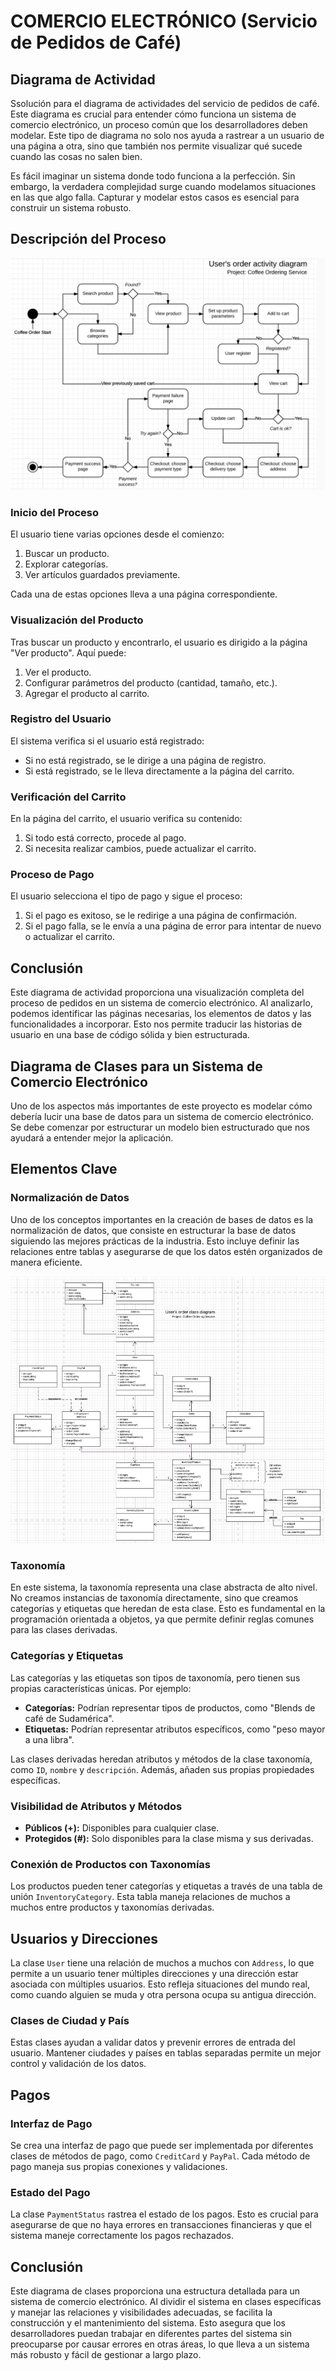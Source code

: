 # COMERCIO ELECTRÓNICO (Servicio de Pedidos de Café)

## Diagrama de Actividad

Ssolución para el diagrama de actividades del servicio de pedidos de café. Este diagrama es crucial para entender cómo funciona un sistema de comercio electrónico, un proceso común que los desarrolladores deben modelar. Este tipo de diagrama no solo nos ayuda a rastrear a un usuario de una página a otra, sino que también nos permite visualizar qué sucede cuando las cosas no salen bien.

Es fácil imaginar un sistema donde todo funciona a la perfección. Sin embargo, la verdadera complejidad surge cuando modelamos situaciones en las que algo falla. Capturar y modelar estos casos es esencial para construir un sistema robusto.

## Descripción del Proceso

![diagrama de actividad comercio electrónico](./images/diagramas%20ejemplos/comercio%20electronico/Ejemplo_diagrama_actividad.PNG)

### Inicio del Proceso

El usuario tiene varias opciones desde el comienzo:
1. Buscar un producto.
2. Explorar categorías.
3. Ver artículos guardados previamente.

Cada una de estas opciones lleva a una página correspondiente.

### Visualización del Producto

Tras buscar un producto y encontrarlo, el usuario es dirigido a la página "Ver producto". Aquí puede:
1. Ver el producto.
2. Configurar parámetros del producto (cantidad, tamaño, etc.).
3. Agregar el producto al carrito.

### Registro del Usuario

El sistema verifica si el usuario está registrado:
- Si no está registrado, se le dirige a una página de registro.
- Si está registrado, se le lleva directamente a la página del carrito.

### Verificación del Carrito

En la página del carrito, el usuario verifica su contenido:
1. Si todo está correcto, procede al pago.
2. Si necesita realizar cambios, puede actualizar el carrito.

### Proceso de Pago

El usuario selecciona el tipo de pago y sigue el proceso:
1. Si el pago es exitoso, se le redirige a una página de confirmación.
2. Si el pago falla, se le envía a una página de error para intentar de nuevo o actualizar el carrito.

## Conclusión

Este diagrama de actividad proporciona una visualización completa del proceso de pedidos en un sistema de comercio electrónico. Al analizarlo, podemos identificar las páginas necesarias, los elementos de datos y las funcionalidades a incorporar. Esto nos permite traducir las historias de usuario en una base de código sólida y bien estructurada.

## Diagrama de Clases para un Sistema de Comercio Electrónico

Uno de los aspectos más importantes de este proyecto es modelar cómo debería lucir una base de datos para un sistema de comercio electrónico. Se debe comenzar por estructurar un modelo bien estructurado que nos ayudará a entender mejor la aplicación.

## Elementos Clave

### Normalización de Datos

Uno de los conceptos importantes en la creación de bases de datos es la normalización de datos, que consiste en estructurar la base de datos siguiendo las mejores prácticas de la industria. Esto incluye definir las relaciones entre tablas y asegurarse de que los datos estén organizados de manera eficiente.

![diagrama de clases comercio electrónico](./images/diagramas%20ejemplos/comercio%20electronico/Ejemplo_diagrama_clases.PNG)

### Taxonomía

En este sistema, la taxonomía representa una clase abstracta de alto nivel. No creamos instancias de taxonomía directamente, sino que creamos categorías y etiquetas que heredan de esta clase. Esto es fundamental en la programación orientada a objetos, ya que permite definir reglas comunes para las clases derivadas.

### Categorías y Etiquetas

Las categorías y las etiquetas son tipos de taxonomía, pero tienen sus propias características únicas. Por ejemplo:
- **Categorías:** Podrían representar tipos de productos, como "Blends de café de Sudamérica".
- **Etiquetas:** Podrían representar atributos específicos, como "peso mayor a una libra".

Las clases derivadas heredan atributos y métodos de la clase taxonomía, como `ID`, `nombre` y `descripción`. Además, añaden sus propias propiedades específicas.

### Visibilidad de Atributos y Métodos

- **Públicos (+):** Disponibles para cualquier clase.
- **Protegidos (#):** Solo disponibles para la clase misma y sus derivadas.

### Conexión de Productos con Taxonomías

Los productos pueden tener categorías y etiquetas a través de una tabla de unión `InventoryCategory`. Esta tabla maneja relaciones de muchos a muchos entre productos y taxonomías derivadas.

## Usuarios y Direcciones

La clase `User` tiene una relación de muchos a muchos con `Address`, lo que permite a un usuario tener múltiples direcciones y una dirección estar asociada con múltiples usuarios. Esto refleja situaciones del mundo real, como cuando alguien se muda y otra persona ocupa su antigua dirección.

### Clases de Ciudad y País

Estas clases ayudan a validar datos y prevenir errores de entrada del usuario. Mantener ciudades y países en tablas separadas permite un mejor control y validación de los datos.

## Pagos

### Interfaz de Pago

Se crea una interfaz de pago que puede ser implementada por diferentes clases de métodos de pago, como `CreditCard` y `PayPal`. Cada método de pago maneja sus propias conexiones y validaciones.

### Estado del Pago

La clase `PaymentStatus` rastrea el estado de los pagos. Esto es crucial para asegurarse de que no haya errores en transacciones financieras y que el sistema maneje correctamente los pagos rechazados.

## Conclusión

Este diagrama de clases proporciona una estructura detallada para un sistema de comercio electrónico. Al dividir el sistema en clases específicas y manejar las relaciones y visibilidades adecuadas, se facilita la construcción y el mantenimiento del sistema. Esto asegura que los desarrolladores puedan trabajar en diferentes partes del sistema sin preocuparse por causar errores en otras áreas, lo que lleva a un sistema más robusto y fácil de gestionar a largo plazo.
